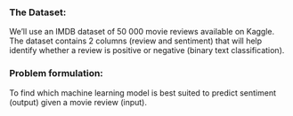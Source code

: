 
### The Dataset: 
We’ll use an IMDB dataset of 50 000 movie reviews available on Kaggle. The dataset contains 2 columns (review and sentiment) that will help identify whether a review is positive or negative (binary text classification).  
### Problem formulation:
To find which machine learning model is best suited to predict sentiment (output) given a movie review (input).
